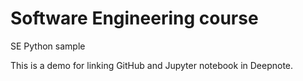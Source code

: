 # Software Engineering course

SE Python sample

This is a demo for linking GitHub and Jupyter notebook in Deepnote.
